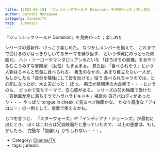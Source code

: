```yaml
---
title: [2023-06-18] 『ジュラシックワールド Dominion』を見終わった；楽しめた ---「真面目に見るなよな」というメッセージが見え隠れしている、メタな映画だ
author: Satoshi Nakagawa
category: Cinema/TV
tags:  jurassic
---
```


『ジュラシックワールド Dominion』を見終わった；楽しめた

シリーズの最新作、けっこう楽しめた。
なつかしメンバーを揃えて、
これまでで受けるのがはっきりしいてるテーマを繰り返す、
という作戦にのっとった映画だ。
ハン・ソーローやマンダロリアンみたいな
「ぼろぼろの愛機」をあやつるむこうみずな冒険家
（女性）もまぁまぁ。
見た目、「食べられそう」という人物はちゃんと恐竜に食べられる。
善玉のなかの、あまり目立たない一人が、
もしかしたら「自分を犠牲にして皆を助ける」役で
食べられちゃうのでは、と心配になったが、大丈夫だった；
ほっ。
悪玉が薬関連の大企業で・・・というのも、
どっかで見たテーマで、安心感がある。
シリーズの前の映画で受けた
「自動車が崖に落ちそうでハラハラドキドキ」場面の
自己パロディがあったり・・・
やっぱり tongue in cheek で見るべき映画かな。
かなり高度な「アイロニー」の一例として、授業で使えるかも。

 じつを言うと、
『スターウォーズ』や『インディアナ・ジョーンズ』が最初に出たとき、
ぼくはこれらは冗談映画だと思っていたので、
以上の感想は、もしかしたら、
完璧な「間違い」かもしれない・・・。

- Category: [Cinema/TV](https://merapano.github.io/categories.html#Cinema/TV)
- tags:  jurassic
